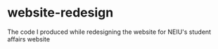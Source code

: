 website-redesign
================

The code I produced while redesigning the website for NEIU's student affairs website
